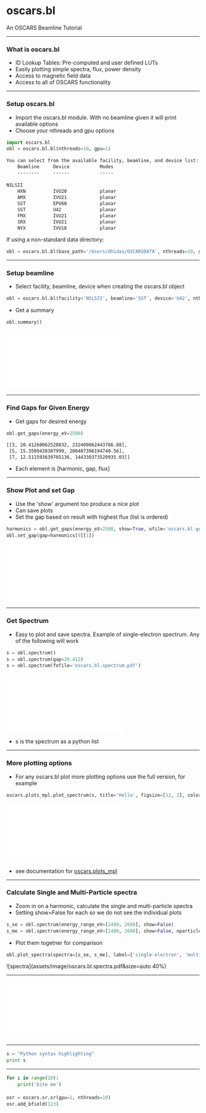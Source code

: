 # oscars.bl

An OSCARS Beamline Tutorial

---

### What is oscars.bl

- ID Lookup Tables: Pre-computed and user defined LUTs
- Easily plotting simple spectra, flux, power density
- Access to magnetic field data
- Access to all of OSCARS functionality

---

### Setup oscars.bl
- Import the oscars.bl module.  With no beamline given it will print available options
- Choose your nthreads and gpu options

```python
import oscars.bl
obl = oscars.bl.bl(nthreads=10, gpu=1)
```


```
You can select from the available facility, beamline, and device list:
    Beamline     Device           Modes
    --------     ------           -----

NSLSII
    HXN          IVU20            planar
    AMX          IVU21            planar
    SST          EPU60            planar
    SST          U42              planar
    FMX          IVU21            planar
    SRX          IVU21            planar
    NYX          IVU18            planar
```
If using a non-standard data directory:
```python
obl = oscars.bl.bl(base_path='/Users/dhidas/OSCARSDATA', nthreads=10, gpu=1)
```
---

### Setup beamline
- Select facility, beamline, device when creating the oscars.bl object

```python
obl = oscars.bl.bl(facility='NSLSII', beamline='SST', device='U42', nthreads=10, gpu=1)
```
- Get a summary
```python
obl.summary()
```

![Summary](assets/image/oscars.bl.summary.pdf)

---

### Find Gaps for Given Energy
- Get gaps for desired energy

```python
obl.get_gaps(energy_eV=2500)
```

```
[[3, 20.41260062528832, 232409062443786.88],
 [5, 15.3509438307999, 200487396194740.56],
 [7, 12.511593639705136, 144330373520935.03]]
```
- Each element is [harmonic, gap, flux]

---

### Show Plot and set Gap
- Use the 'show' argument too produce a nice plot
- Can save plots
- Set the gap based on result with highest flux (list is ordered)

```python
harmonics = obl.get_gaps(energy_eV=2500, show=True, ofile='oscars.bl.get_gaps.pdf')
obl.set_gap(gap=harmonics[0][1])
```

![](assets/image/oscars.bl.get_gaps.pdf)

---

### Get Spectrum
- Easy to plot and save spectra.  Example of single-electron spectrum.  Any of the following will work
```python
s = obl.spectrum()
s = obl.spectrum(gap=20.412)
s = obl.spectrum(fofile='oscars.bl.spectrum.pdf')
```

![](assets/image/oscars.bl.spectrum.pdf)

- s is the spectrum as a python list

---

### More plotting options
- For any oscars.bl plot more plotting options use the full version, for example

```python
oscars.plots_mpl.plot_spectrum(s, title='Hello', figsize=[12, 2], color='r', ylabel='Intensity [a.u.]')
```

![](assets/image/oscars.bl.spectrum_more.pdf)

- see documentation for [oscars.plots_mpl](https://oscars.bnl.gov/doc/latest/Modules.html#oscars-plots-mpl)

---

### Calculate Single and Multi-Particle spectra
- Zoom in on a harmonic, calculate the single and multi-particle spectra
- Setting show=False for each so we do not see the individual plots
```python
s_se = obl.spectrum(energy_range_eV=[2400, 2600], show=False)
s_me = obl.spectrum(energy_range_eV=[2400, 2600], show=False, nparticles=500)
```
- Plot them togetner for comparison
```python
obl.plot_spectra(spectra=[s_se, s_me], label=['single-electron', 'multi-electron'])
```

![spectra](assets/image/oscars.bl.spectra.pdf&size=auto 40%)















---

![Flux Explained](assets/image/Test_EPU60_400eV.pdf)

---


```python
s = "Python syntax highlighting"
print s
```


---

```python
for i in range(10):
    print('bite me')

osr = oscars.sr.sr(gpu=1, nthreads=10)
osr.add_bfield(123)
```
